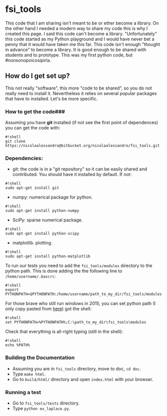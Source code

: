 # fsi_tools #

This code that I am sharing isn't meant to be or ether become a library. On the other hand I needed a modern way to share my code this is why I created this page. I said this code can't become a library. "Unfortunately" this code started as my Python playground and I would have never bet a penny that it would have taken me this far. This code isn't enough "thought in advance" to become a library. It is good enough to be shared with students and to prototype. This was my first python code, but #nonsonopoicosipirla.  

## How do I get set up? ##

This not really "software", this more "code to be shared", so you do not really need to install it. Nevertheless it relies on several popular packages that have to installed. Let's be more specific. 

### How to get the code###
Assuming you have **git** installed (if not see the first point of dependences) you can get the code  with: 
```
#!shell
git clone https://nicolaalessandro@bitbucket.org/nicolaalessandro/fsi_tools.git
```

### Dependencies: ###
  * git: the code is in a "git repository" so it can be easily shared and contributed. You should have it installed by default. If not: 
```
#!shell
sudo apt-get install git
```
   * numpy: numerical package for python. 
```
#!shell
sudo apt-get install python-numpy
```
   * SciPy: sparse numerical package. 
```
#!shell
sudo apt-get install python-scipy
```
   * matplotlib. plotting. 
```
#!shell
sudo apt-get install python-matplotlib
```
To run our tests you need to add the ``fsi_tools/modules`` directory to the python path.  This is done adding the the following line to ``/home/username/.bascrc``:
```
#!shell
export PYTHONPATH=$PYTHONPATH:/home/username/path_to_my_dir/fsi_tools/modules
```
For those brave who still run windows in 2015, you can set python path (I only copy pasted from [here](https://docs.python.org/2/using/windows.html)) got the shell:
```
#!shell
set PYTHONPATH=%PYTHONPATH%;C:\path_to_my_dir\fsi_tools\modules
```
Check that everything is all-right typing (still in the shell):
```
#!shell
echo %PATH%
```

### Building the Documentation ###

* Assuming you are in ``fsi_tools`` directory, move to doc, ``cd doc``.
* Type ``make html``.
* Go to ``build/html/`` directory and open ``index.html`` with your browser. 

### Running a test ###

* Go to ``fsi_tools/tests`` directory.
* Type ``python ex_laplace.py``.